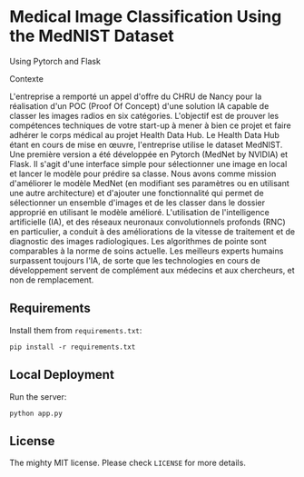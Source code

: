 # Medical Image Classification Using the MedNIST Dataset

Using Pytorch and Flask

Contexte

L'entreprise a remporté un appel d'offre du CHRU de Nancy pour la réalisation d'un POC (Proof Of Concept) d'une solution IA capable de classer les images radios en six catégories.
L'objectif est de prouver les compétences techniques de votre start-up à mener à bien ce projet et faire adhérer le corps médical au projet Health Data Hub.
Le Health Data Hub étant en cours de mise en œuvre, l'entreprise utilise le dataset MedNIST.
Une première version a été développée en Pytorch (MedNet by NVIDIA) et Flask. Il s'agit d'une interface simple pour sélectionner une image en local et lancer le modèle pour prédire sa classe.
Nous avons comme mission d'améliorer le modèle MedNet (en modifiant ses paramètres ou en utilisant une autre architecture) et d'ajouter une fonctionnalité qui permet de sélectionner un ensemble d'images et de les classer dans le dossier approprié en utilisant le modèle amélioré.
L'utilisation de l'intelligence artificielle (IA), et des réseaux neuronaux convolutionnels profonds (RNC) en particulier, a conduit à des améliorations de la vitesse de traitement et de diagnostic des images radiologiques. Les algorithmes de pointe sont comparables à la norme de soins actuelle. Les meilleurs experts humains surpassent toujours l'IA, de sorte que les technologies en cours de développement servent de complément aux médecins et aux chercheurs, et non de remplacement.


## Requirements

Install them from `requirements.txt`:

    pip install -r requirements.txt


## Local Deployment

Run the server:

    python app.py


## License

The mighty MIT license. Please check `LICENSE` for more details.
